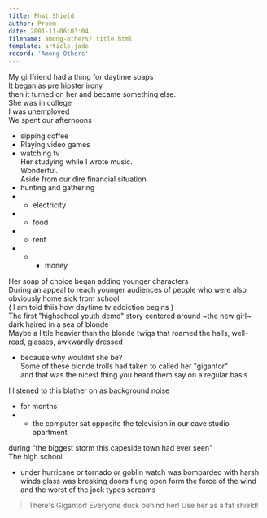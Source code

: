```yaml
---
title: Phat Shield
author: Proem
date: 2001-11-06:03:04
filename: among-others/:title.html
template: article.jade
record: 'Among Others'
---	
```


My girlfriend had a thing for daytime soaps  
It began as pre hipster irony  
then it turned on her and became something else.  
She was in college  
I was unemployed  
We spent our afternoons  
- sipping coffee  
- Playing video games  
- watching tv  
Her studying while I wrote music.  
Wonderful.  
Aside from our dire financial situation  
- hunting and gathering  
- - electricity   
- - food 
- - rent 
- - - money

Her soap of choice began adding younger characters  
During an appeal to reach younger audiences of people who were also obviously home sick from school  
( I am told thiis how daytime tv addiction begins )  
The first "highschool youth demo" story centered around ~the new girl~  
dark haired in a sea of blonde  
Maybe a little heavier than the blonde twigs that roamed the halls, well-read, glasses, awkwardly dressed  
 - because why wouldnt she be?  
Some of these blonde trolls had taken to called her "gigantor"  
and that was the nicest thing you heard them say on a regular basis  

I listened to this blather on as background noise  
- for months
- - the computer sat opposite the television in our cave studio apartment

during "the biggest storm this capeside town had ever seen"  
The high school  
- under hurricane or tornado or goblin watch
was bombarded with harsh winds 
glass was breaking
doors flung open form the force of the wind
and the worst of the jock types screams

> There's Gigantor! Everyone duck behind her! Use her as a fat shield!